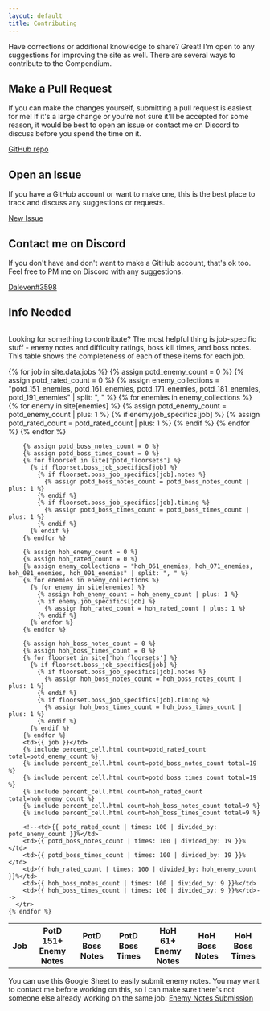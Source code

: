 ```yaml
---
layout: default
title: Contributing
---
```


Have corrections or additional knowledge to share? Great! I'm open to any
suggestions for improving the site as well. There are several ways to
contribute to the Compendium.

## Make a Pull Request

<div class="surfacePane" markdown="1">

If you can make the changes yourself, submitting a pull request is easiest for
me! If it's a large change or you're not sure it'll be accepted for some
reason, it would be best to open an issue or contact me on Discord to discuss
before you spend the time on it.

[GitHub repo](https://github.com/djcooke/compendium)

</div>

## Open an Issue

<div class="surfacePane" markdown="1">

If you have a GitHub account or want to make one, this is the best place to
track and discuss any suggestions or requests.

[New Issue](https://github.com/djcooke/compendium/issues/new)

</div>

## Contact me on Discord

<div class="surfacePane" markdown="1">

If you don't have and don't want to make a GitHub account, that's ok too. Feel
free to PM me on Discord with any suggestions.

[Daleven#3598](https://discordapp.com/users/619527328812367872)

</div>

## Info Needed

<div class="surfacePane" style="overflow-x: auto;" markdown="1">

Looking for something to contribute? The most helpful thing is job-specific
stuff - enemy notes and difficulty ratings, boss kill times, and boss notes.
This table shows the completeness of each of these items for each job.

<table>
  <thead>
    <th>Job</th><th>PotD 151+ Enemy Notes</th><th>PotD Boss Notes</th><th>PotD Boss Times</th><th>HoH 61+ Enemy Notes</th><th>HoH Boss Notes</th><th>HoH Boss Times</th>
  </thead>
  <tbody>
    {% for job in site.data.jobs %}
      <tr>
        {% assign potd_enemy_count = 0 %}
        {% assign potd_rated_count = 0 %}
        {% assign enemy_collections = "potd_151_enemies, potd_161_enemies, potd_171_enemies, potd_181_enemies, potd_191_enemies" | split: ", " %}
        {% for enemies in enemy_collections %}
          {% for enemy in site[enemies] %}
            {% assign potd_enemy_count = potd_enemy_count | plus: 1 %}
            {% if enemy.job_specifics[job] %}
              {% assign potd_rated_count = potd_rated_count | plus: 1 %}
            {% endif %}
          {% endfor %}
        {% endfor %}

        {% assign potd_boss_notes_count = 0 %}
        {% assign potd_boss_times_count = 0 %}
        {% for floorset in site['potd_floorsets'] %}
          {% if floorset.boss_job_specifics[job] %}
            {% if floorset.boss_job_specifics[job].notes %}
              {% assign potd_boss_notes_count = potd_boss_notes_count | plus: 1 %}
            {% endif %}
            {% if floorset.boss_job_specifics[job].timing %}
              {% assign potd_boss_times_count = potd_boss_times_count | plus: 1 %}
            {% endif %}
          {% endif %}
        {% endfor %}

        {% assign hoh_enemy_count = 0 %}
        {% assign hoh_rated_count = 0 %}
        {% assign enemy_collections = "hoh_061_enemies, hoh_071_enemies, hoh_081_enemies, hoh_091_enemies" | split: ", " %}
        {% for enemies in enemy_collections %}
          {% for enemy in site[enemies] %}
            {% assign hoh_enemy_count = hoh_enemy_count | plus: 1 %}
            {% if enemy.job_specifics[job] %}
              {% assign hoh_rated_count = hoh_rated_count | plus: 1 %}
            {% endif %}
          {% endfor %}
        {% endfor %}

        {% assign hoh_boss_notes_count = 0 %}
        {% assign hoh_boss_times_count = 0 %}
        {% for floorset in site['hoh_floorsets'] %}
          {% if floorset.boss_job_specifics[job] %}
            {% if floorset.boss_job_specifics[job].notes %}
              {% assign hoh_boss_notes_count = hoh_boss_notes_count | plus: 1 %}
            {% endif %}
            {% if floorset.boss_job_specifics[job].timing %}
              {% assign hoh_boss_times_count = hoh_boss_times_count | plus: 1 %}
            {% endif %}
          {% endif %}
        {% endfor %}
        <td>{{ job }}</td>
        {% include percent_cell.html count=potd_rated_count total=potd_enemy_count %}
        {% include percent_cell.html count=potd_boss_notes_count total=19 %}
        {% include percent_cell.html count=potd_boss_times_count total=19 %}
        {% include percent_cell.html count=hoh_rated_count total=hoh_enemy_count %}
        {% include percent_cell.html count=hoh_boss_notes_count total=9 %}
        {% include percent_cell.html count=hoh_boss_times_count total=9 %}

        <!--<td>{{ potd_rated_count | times: 100 | divided_by: potd_enemy_count }}%</td>
        <td>{{ potd_boss_notes_count | times: 100 | divided_by: 19 }}%</td>
        <td>{{ potd_boss_times_count | times: 100 | divided_by: 19 }}%</td>
        <td>{{ hoh_rated_count | times: 100 | divided_by: hoh_enemy_count }}%</td>
        <td>{{ hoh_boss_notes_count | times: 100 | divided_by: 9 }}%</td>
        <td>{{ hoh_boss_times_count | times: 100 | divided_by: 9 }}%</td>-->
      </tr>
    {% endfor %}
  </tbody>
</table>

You can use this Google Sheet to easily submit enemy notes. You may want to
contact me before working on this, so I can make sure there's not someone else
already working on the same job:
<a href="https://docs.google.com/spreadsheets/d/1C4dIfZiOjREitlaCMrBMD0VLRh5WWDd5xqcZlGDNBno/edit?usp=sharing">Enemy Notes Submission</a>

</div>